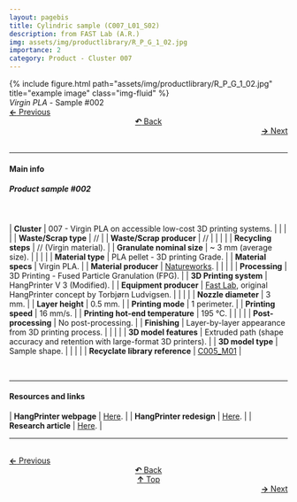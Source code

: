 ```yaml
---
layout: pagebis
title: Cylindric sample (C007_L01_S02)
description: from FAST Lab (A.R.)
img: assets/img/productlibrary/R_P_G_1_02.jpg
importance: 2
category: Product - Cluster 007
---
```

<div class="row">
    <div class="col-sm mt-3 mt-md-0">
        {% include figure.html path="assets/img/productlibrary/R_P_G_1_02.jpg" title="example image" class="img-fluid" %}
    </div>
</div>
<div class="caption">
    <i>Virgin PLA</i> - Sample #002
</div>

<div class="row justify-content-sm-center">
    <div class="col-sm-4 mt-3 mt-md-0" style="text-align:left">
  <a href="/projects/ProLi_C007_L01_S01/" target="_self"><b>←</b> Previous</a>
    </div>
    <div class="col-sm-4 mt-3 mt-md-0" style="text-align:center">
  <a href="/productlibrary/" target="_self"><b>↶</b> Back</a>
    </div>
    <div class="col-sm-4 mt-3 mt-md-0" style="text-align:right">
        <td align="right"><a href="/projects/ProLi_C007_L01_S03/" target="_self"><b>→</b> Next</a></td>
    </div>
</div>
<br>

<hr>
<h4><b>Main info</b></h4>
<h5>Product sample #002</h5>
<br>

| <b>Cluster</b>       | 007 - Virgin PLA on accessible low-cost 3D printing systems. |
|    |     |
| <b>Waste/Scrap type</b>       | //     |
| <b>Waste/Scrap producer</b>    | //      |
|    |     |
| <b>Recycling steps</b>      | // (Virgin material).     |
| <b>Granulate nominal size</b>       |  ~ 3 mm (average size).    |
|    |     |
| <b>Material type</b>      | PLA pellet - 3D printing Grade. |
| <b>Material specs</b>       | Virgin PLA.    |
| <b>Material producer</b>   | [Natureworks](https://www.natureworksllc.com/).     |
|    |     |
| <b>Processing</b>      | 3D Printing - Fused Particle Granulation (FPG). |
| <b>3D Printing system</b>      | HangPrinter V 3 (Modified).    |
| <b>Equipment producer</b>   | [Fast Lab](https://www.appropedia.org/FAST), original HangPrinter concept by Torbjørn Ludvigsen.   |
|    |     |
| <b>Nozzle diameter</b>      | 3 mm. |
| <b>Layer height</b>      | 0.5 mm.    |
| <b>Printing mode</b>   | 1 perimeter.   |
| <b>Printing speed</b>   | 16 mm/s.  |
| <b>Printing hot-end temperature</b>   | 195 °C.  |
|    |     |
| <b>Post-processing</b>      | No post-processing. |
| <b>Finishing</b>      | Layer-by-layer appearance from 3D printing process.    |
|    |     |
| <b>3D model features</b>      | Extruded path (shape accuracy and retention with large-format 3D printers).    |
| <b>3D model type</b>      | Sample shape.    |
|    |     |
| <b>Recyclate library reference</b>    | <a href="/projects/RecLi_C005_M01/" target="_blank">C005_M01</a>     |

<br>
<hr>
<h4><b>Resources and links</b></h4>

| <b>HangPrinter webpage</b>       | [Here](https://hangprinter.org/ ).   |
| <b>HangPrinter redesign</b>       | [Here](https://osf.io/wpcf7/ ).   |
| <b>Research article</b>       | [Here](https://www.sciencedirect.com/science/article/pii/S2468067223000081 ).   |

<hr>

<br>
<div class="row justify-content-sm-center">
    <div class="col-sm-3 mt-3 mt-md-0" style="text-align:left">
  <a href="/projects/ProLi_C007_L01_S01/" target="_self"><b>←</b> Previous</a>
    </div>
    <div class="col-sm-3 mt-3 mt-md-0" style="text-align:center">
  <a href="/productlibrary/" target="_self"><b>↶</b> Back</a>
    </div>
    <div class="col-sm-3 mt-3 mt-md-0" style="text-align:center">
  <a href="#" target="_self"><b>↑</b> Top</a>
    </div>
    <div class="col-sm-3 mt-3 mt-md-0" style="text-align:right">
        <td align="right"><a href="/projects/ProLi_C007_L01_S03/" target="_self"><b>→</b> Next</a></td>
    </div>
</div>
